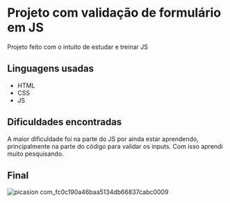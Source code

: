 # Projeto com validação de formulário em JS
Projeto feito com o intuito de estudar e treinar JS

## Linguagens usadas
- HTML
- CSS
- JS

## Dificuldades encontradas
A maior dificuldade foi na parte do JS por ainda estar aprendendo, principalmente na parte do código para validar os inputs. Com isso aprendi muito pesquisando.

## Final
![picasion com_fc0c190a46baa5134db66837cabc0009](https://github.com/mejessica/formQuest/assets/82670472/7a62d9b9-2b1d-4000-8d02-267c74d2cedf)


